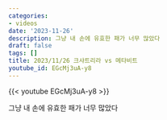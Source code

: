 ```yaml
---
categories:
- videos
date: '2023-11-26'
description: 그냥 내 손에 유효한 패가 너무 많았다
draft: false
tags: []
title: 2023/11/26 크샤트리라 vs 메타비트
youtube_id: EGcMj3uA-y8
---
```



{{< youtube EGcMj3uA-y8 >}}

그냥 내 손에 유효한 패가 너무 많았다